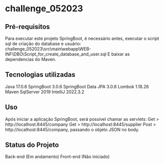 # challenge_052023

## Pré-requisitos
Para executar este projeto SpringBoot, é necessário antes, executar o script sql de criação do database e usuário: 
challenge_052023\src\main\webapp\WEB-INF\DBO\Script_for_create_database_and_user.sql
E baixar as dependencias do Maven.

## Tecnologias utilizadas
Java 17.0.6
SpringBoot 3.0.6
SpringBoot Data JPA 3.0.6
Lombok 1.18.26
Maven
SqlServer 2019
IntelliJ 2022.3.2

## Uso
Após iniciar a aplicação SpringBoot, será possível chamar as servlets:
Get > http://localhost:8445/company
Get > http://localhost:8445/supplier
Post > http://localhost:8445/company, passando o objeto JSON no body.

## Status do Projeto
Back-end (Em andamento)
Front-end (Não iniciado)
